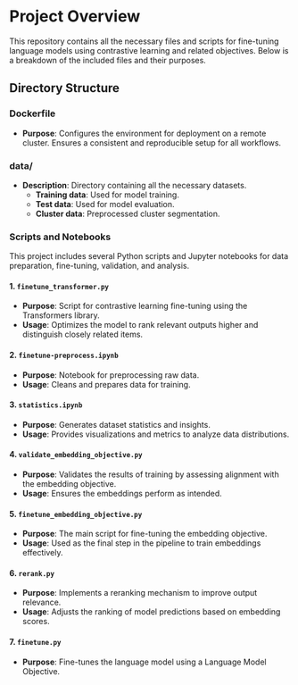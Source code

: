# Project Overview

This repository contains all the necessary files and scripts for fine-tuning language models using contrastive learning and related objectives. Below is a breakdown of the included files and their purposes.

## Directory Structure

### Dockerfile

- **Purpose**: Configures the environment for deployment on a remote cluster. Ensures a consistent and reproducible setup for all workflows.

### data/

- **Description**: Directory containing all the necessary datasets.
  - **Training data**: Used for model training.
  - **Test data**: Used for model evaluation.
  - **Cluster data**: Preprocessed cluster segmentation.

### Scripts and Notebooks

This project includes several Python scripts and Jupyter notebooks for data preparation, fine-tuning, validation, and analysis.

#### 1. `finetune_transformer.py`

- **Purpose**: Script for contrastive learning fine-tuning using the Transformers library.
- **Usage**: Optimizes the model to rank relevant outputs higher and distinguish closely related items.

#### 2. `finetune-preprocess.ipynb`

- **Purpose**: Notebook for preprocessing raw data.
- **Usage**: Cleans and prepares data for training.

#### 3. `statistics.ipynb`

- **Purpose**: Generates dataset statistics and insights.
- **Usage**: Provides visualizations and metrics to analyze data distributions.

#### 4. `validate_embedding_objective.py`

- **Purpose**: Validates the results of training by assessing alignment with the embedding objective.
- **Usage**: Ensures the embeddings perform as intended.

#### 5. `finetune_embedding_objective.py`

- **Purpose**: The main script for fine-tuning the embedding objective.
- **Usage**: Used as the final step in the pipeline to train embeddings effectively.

#### 6. `rerank.py`

- **Purpose**: Implements a reranking mechanism to improve output relevance.
- **Usage**: Adjusts the ranking of model predictions based on embedding scores.

#### 7. `finetune.py`

- **Purpose**: Fine-tunes the language model using a Language Model Objective.
